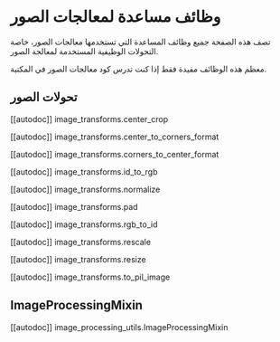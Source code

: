 # وظائف مساعدة لمعالجات الصور

تصف هذه الصفحة جميع وظائف المساعدة التي تستخدمها معالجات الصور، خاصة التحولات الوظيفية المستخدمة لمعالجة الصور.

معظم هذه الوظائف مفيدة فقط إذا كنت تدرس كود معالجات الصور في المكتبة.

## تحولات الصور

[[autodoc]] image_transforms.center_crop

[[autodoc]] image_transforms.center_to_corners_format

[[autodoc]] image_transforms.corners_to_center_format

[[autodoc]] image_transforms.id_to_rgb

[[autodoc]] image_transforms.normalize

[[autodoc]] image_transforms.pad

[[autodoc]] image_transforms.rgb_to_id

[[autodoc]] image_transforms.rescale

[[autodoc]] image_transforms.resize

[[autodoc]] image_transforms.to_pil_image

## ImageProcessingMixin

[[autodoc]] image_processing_utils.ImageProcessingMixin